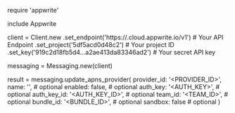 require 'appwrite'

include Appwrite

client = Client.new
    .set_endpoint('https://<REGION>.cloud.appwrite.io/v1') # Your API Endpoint
    .set_project('5df5acd0d48c2') # Your project ID
    .set_key('919c2d18fb5d4...a2ae413da83346ad2') # Your secret API key

messaging = Messaging.new(client)

result = messaging.update_apns_provider(
    provider_id: '<PROVIDER_ID>',
    name: '<NAME>', # optional
    enabled: false, # optional
    auth_key: '<AUTH_KEY>', # optional
    auth_key_id: '<AUTH_KEY_ID>', # optional
    team_id: '<TEAM_ID>', # optional
    bundle_id: '<BUNDLE_ID>', # optional
    sandbox: false # optional
)
